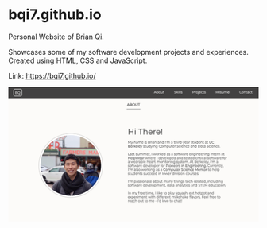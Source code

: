 # bqi7.github.io
Personal Website of Brian Qi.

Showcases some of my software development projects and experiences.
Created using HTML, CSS and JavaScript.

Link: https://bqi7.github.io/

![Screenshot](screenshot.png)
